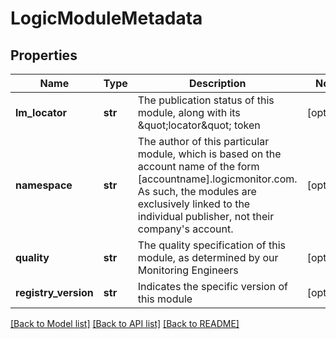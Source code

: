 # LogicModuleMetadata

## Properties
Name | Type | Description | Notes
------------ | ------------- | ------------- | -------------
**lm_locator** | **str** | The publication status of this module, along with its \&quot;locator\&quot; token | [optional] 
**namespace** | **str** | The author of this particular module, which is based on the account name of the form [accountname].logicmonitor.com. As such, the modules are exclusively linked to the individual publisher, not their company&#39;s account. | [optional] 
**quality** | **str** | The quality specification of this module, as determined by our Monitoring Engineers | [optional] 
**registry_version** | **str** | Indicates the specific version of this module | [optional] 

[[Back to Model list]](../README.md#documentation-for-models) [[Back to API list]](../README.md#documentation-for-api-endpoints) [[Back to README]](../README.md)


